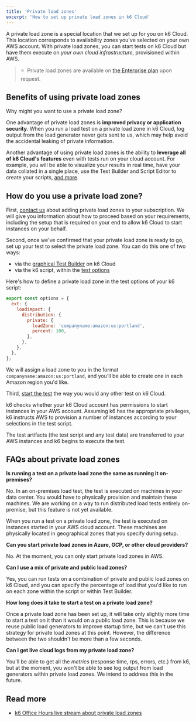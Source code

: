 ```yaml
---
title: 'Private load zones'
excerpt: 'How to set up private load zones in k6 Cloud'
---
```


A private load zone is a special location that we set up for you on k6 Cloud. This location corresponds to availability zones you've selected on your own AWS account. With private load zones, you can start tests on k6 Cloud but have them execute on _your own cloud infrastructure_, provisioned within AWS.

> ⭐️ &nbsp;Private load zones are available on [the Enterprise plan](https://k6.io/pricing/) upon request.

## Benefits of using private load zones

Why might you want to use a private load zone?

One advantage of private load zones is **improved privacy or application security**. When you run a load test on a private load zone in k6 Cloud, log output from the load generator never gets sent to us, which may help avoid the accidental leaking of private information.

Another advantage of using private load zones is the ability to **leverage all of k6 Cloud's features** even with tests run on your cloud account. For example, you will be able to visualize your results in real time, have your data collated in a single place, use the Test Builder and Script Editor to create your scripts, [and more](https://k6.io/docs/cloud/#cloud-features).

## How do you use a private load zone?

First, [contact us](mailto:support@k6.io) about adding private load zones to your subscription. We will give you information about how to proceed based on your requirements, including the setup that is required on your end to allow k6 Cloud to start instances on your behalf.

Second, once we've confirmed that your private load zone is ready to go, set up your test to select the private load zone. You can do this one of two ways:
- via the [graphical Test Builder](https://k6.io/docs/test-authoring/test-builder) on k6 Cloud
- via the k6 script, within the [test options](https://k6.io/docs/using-k6/k6-options/)

Here's how to define a private load zone in the test options of your k6 script:

```javascript
export const options = {
  ext: {
    loadimpact: {
      distribution: {
        private: {
          loadZone: 'companyname:amazon:us:portland',
          percent: 100,
        },
      },
    },
  },
};
```

We will assign a load zone to you in the format `companyname:amazon:us:portland`, and you'll be able to create one in each Amazon region you'd like.

Third, [start the test](https://k6.io/docs/cloud/creating-and-running-a-test/test-authoring/#running-a-cloud-test) the way you would any other test on k6 Cloud.

k6 checks whether your k6 Cloud account has permissions to start instances in your AWS account. Assuming k6 has the appropriate privileges, k6 instructs AWS to provision a number of instances according to your selections in the test script.

The test artifacts (the test script and any test data) are transferred to your AWS instances and k6 begins to execute the test.

## FAQs about private load zones

**Is running a test on a private load zone the same as running it on-premises?**

No. In an on-premises load test, the test is executed on machines in your data center. You would have to physically provision and maintain these machines. We are working on a way to run distributed load tests entirely on-premise, but this feature is not yet available.

When you run a test on a private load zone, the test is executed on instances started in your AWS cloud account. These machines are physically located in geographical zones that you specify during setup.

**Can you start private load zones in Azure, GCP, or other cloud providers?**

No. At the moment, you can only start private load zones in AWS.

**Can I use a mix of private and public load zones?**

Yes, you can run tests on a combination of private and public load zones on k6 Cloud, and you can specify the percentage of load that you'd like to run on each zone within the script or within Test Builder.

**How long does it take to start a test on a private load zone?**

Once a private load zone has been set up, it will take only slightly more time to start a test on it than it would on a public load zone. This is because we reuse public load generators to improve startup time, but we can't use this strategy for private load zones at this point. However, the difference between the two shouldn't be more than a few seconds.

**Can I get live cloud logs from my private load zone?**

You'll be able to get all the *metrics* (response time, rps, errors, etc.) from k6, but at the moment, you won't be able to see log output from load generators within private load zones. We intend to address this in the future.

## Read more

- [k6 Office Hours live stream about private load zones](https://youtu.be/sqKc95zdXyI)
